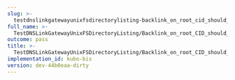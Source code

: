 ```yaml
---
slug: >-
  testdnslinkgatewayunixfsdirectorylisting-backlink_on_root_cid_should_be_hidden_(todo-_cleanup_kubo-specifics)_(http_proxy)-body
full_name: >-
  TestDNSLinkGatewayUnixFSDirectoryListing/Backlink_on_root_CID_should_be_hidden_(TODO:_cleanup_Kubo-specifics)_(HTTP_proxy)/Body
outcome: pass
title: >-
  TestDNSLinkGatewayUnixFSDirectoryListing/Backlink_on_root_CID_should_be_hidden_(TODO:_cleanup_Kubo-specifics)_(HTTP_proxy)/Body
implementation_id: kubo-bis
version: dev-44b0eaa-dirty
---
```


